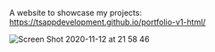 A website to showcase my projects: https://tsappdevelopment.github.io/portfolio-v1-html/

![Screen Shot 2020-11-12 at 21 58 46](https://user-images.githubusercontent.com/71202372/99034550-4fa8ff00-2532-11eb-8bb0-ccc3cc98dc7b.png)
